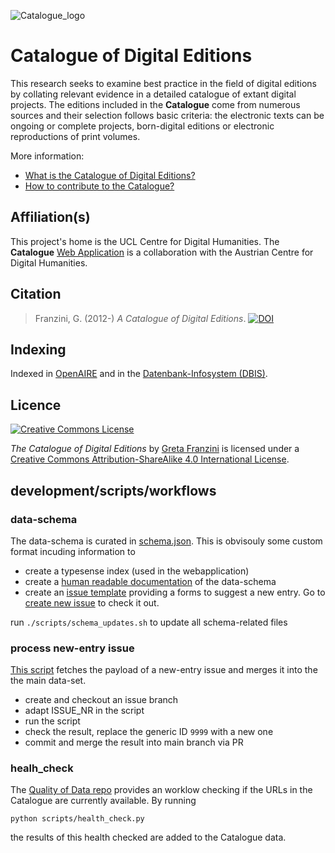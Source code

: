 ![Catalogue_logo](DigEds_Cat_small_transp.png)

# Catalogue of Digital Editions
This research seeks to examine best practice in the field of digital editions by collating relevant evidence in a detailed catalogue of extant digital projects. The editions included in the **Catalogue** come from numerous sources and their selection follows basic criteria: the electronic texts can be ongoing or complete projects, born-digital editions or electronic reproductions of print volumes.

More information:

* [What is the Catalogue of Digital Editions?](https://github.com/dig-Eds-cat/digEds_cat/wiki)
* [How to contribute to the Catalogue?](.github/CONTRIBUTING.md)

## Affiliation(s)

This project's home is the UCL Centre for Digital Humanities. The **Catalogue** [Web Application](https://dig-ed-cat.acdh.oeaw.ac.at) is a collaboration with the Austrian Centre for Digital Humanities.

## Citation

> Franzini, G. (2012-) *A Catalogue of Digital Editions*. [![DOI](https://zenodo.org/badge/42574907.svg)](https://zenodo.org/badge/latestdoi/42574907)

## Indexing

Indexed in [OpenAIRE](https://www.openaire.eu/search/dataset?datasetId=r37b0ad08687::c2ad7b8b5225d5abc748a1c6bbb07aeb) and in the [Datenbank-Infosystem (DBIS)](http://dbis.uni-regensburg.de//fachliste.php?lett=l).

## Licence

[![Creative Commons License](https://i.creativecommons.org/l/by-sa/4.0/88x31.png)](http://creativecommons.org/licenses/by-sa/4.0/)

*The Catalogue of Digital Editions* by [Greta Franzini](https://gretafranzini.com) is licensed under a [Creative Commons Attribution-ShareAlike 4.0 International License](http://creativecommons.org/licenses/by-sa/4.0/).


## development/scripts/workflows

### data-schema

The data-schema is curated in [schema.json](schema.json). This is obvisouly some custom format incuding information to
* create a typesense index (used in the webapplication)
* create a [human readable documentation](.github/CONTRIBUTING.md) of the data-schema
* create an [issue template](.github/ISSUE_TEMPLATE/new-edition.yml) providing a forms to suggest a new entry. Go to [create new issue](https://github.com/dig-Eds-cat/digEds_cat/issues/new/choose) to check it out.

run `./scripts/schema_updates.sh` to update all schema-related files

###  process new-entry issue

[This script](scripts/new_entry_issue.py) fetches the payload of a new-entry issue and merges it into the the main data-set.
* create and checkout an issue branch
* adapt ISSUE_NR in the script
* run the script
* check the result, replace the generic ID `9999` with a new one
* commit and merge the result into main branch via PR

### healh_check

The [Quality of Data repo](https://github.com/dig-Eds-cat/qod) provides an worklow checking if the URLs in the Catalogue are currently available. By running
```shell
python scripts/health_check.py
```
the results of this health checked are added to the Catalogue data.